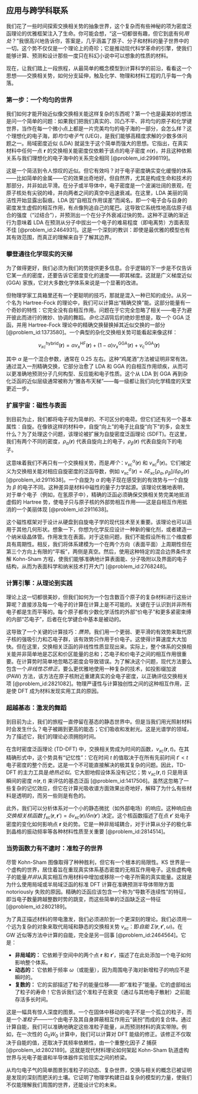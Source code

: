 ## 应用与跨学科联系

我们花了一些时间探索交换相关势的抽象世界，这个复杂而有些神秘的项为密度泛函理论的优雅框架注入了生命。你可能会想，“这一切都很有趣，但它到底有何*用处*？”我很高兴地告诉你，答案是，几乎涵盖了原子、分子和材料的量子世界中的一切。这个势不仅仅是一个理论上的奇珍；它是推动现代科学革命的引擎，使我们能够计算、预测和设计那些一度只在科幻小说中可以想象的性质的材料。

现在，让我们踏上一段旅程，从最简单的概念模型到计算科学的前沿，看看这一个思想——交换相关势，如何分支延伸，触及化学、物理和材料工程的几乎每一个角落。

### 第一步：一个均匀的世界

我们如何才能开始近似像交换相关能这样复杂的东西呢？第一个也是最美妙的想法是问一个简单的问题：如果我们把我们真实的、凹凸不平、非均匀的原子和化学键世界，当作在每一个微小点上都是一片完美均匀的电子海的一部分，会怎么样？这个理想化的电子海，即*均匀电子气* (UEG)，是我们能够高精度求解的少数多体问题之一。局域密度近似 (LDA) 就诞生于这个简单而强大的思想。它指出，在真实材料中任何一点 $\mathbf{r}$ 的交换相关能密度仅依赖于该点的电子密度 $n(\mathbf{r})$，并且这种依赖关系与我们理想化的电子海中的关系完全相同 [@problem_id:2998119]。

这是一个简洁到令人惊叹的近似。但它有效吗？对于电子密度确实变化缓慢的体系——比如简单的金属——它的效果出奇地好。但自然界，尤其是构成生命和技术的那部分，并非如此平滑。在分子或半导体中，电子密度是一个波澜壮阔的景观，在原子核处有尖锐的峰，并向两者之间的真空中迅速衰减。在这里，LDA 美丽的简洁性开始显露出裂痕。LDA 因“自相互作用误差”而闻名，即一个电子会与自身的密度发生虚假的相互作用，有点像狗追自己的尾巴。这导致它系统性地高估原子结合的强度（“过结合”），并预测出一个在分子外衰减过快的势。这种不正确的渐近行为意味着 LDA 在预测从分子中拔出一个电子的难易程度（即电离势）方面表现不佳 [@problem_id:2464931]。这是一个深刻的教训：即使是最优雅的模型也有其有效范围，而真正的理解来自于了解其边界。

### 攀登通往化学现实的天梯

为了做得更好，我们必须为我们的势提供更多信息。合乎逻辑的下一步是不仅告诉它某一点的密度，还要告诉它密度变化的速度——即其梯度。这就是广义梯度近似 (GGA) 家族，它对大多数化学体系来说是一个显著的改进。

但物理学家工具箱里还有一个更聪明的技巧，那就是混入一种已知的成分。从另一个名为 Hartree-Fock 的理论中，我们可以计算出“精确交换”能。这部分能量有一个奇妙的特性：它完全没有自相互作用。问题在于它完全忽略了相关——电子为避开彼此而进行的微妙、协调的舞蹈。*杂化泛函*背后的绝妙思想是，取一个 GGA 泛函，并用 Hartree-Fock 理论中的精确交换替换掉其近似交换的一部分 [@problem_id:1373580]。一个典型的杂化交换相关势可能看起来像这样：

$$
v_{xc}^{\text{hybrid}}(\mathbf{r}) = \alpha v_{x}^{\text{HF}}(\mathbf{r}) + (1-\alpha) v_{x}^{\text{GGA}}(\mathbf{r}) + v_{c}^{\text{GGA}}(\mathbf{r})
$$

其中 $\alpha$ 是一个混合参数，通常在 0.25 左右。这种“鸡尾酒”方法被证明非常有效。通过混入一剂精确交换，它部分治愈了 LDA 和 GGA 的自相互作用顽疾，从而可以更准确地预测分子几何构型、反应能和电子性质。这个从 LDA 到 GGA 再到杂化泛函的近似层级通常被称为“雅各布天梯”——每一级都让我们向化学精度的天堂更近一步。

### 扩展宇宙：磁性与表面

到目前为止，我们都将电子视为简单的、不可区分的电荷。但它们还有另一个基本属性：自旋。在像铁这样的材料中，自旋“向上”的电子比自旋“向下”的多，会发生什么？为了处理这个问题，该理论被扩展为自旋密度泛函理论 (SDFT)。在这里，我们有两个不同的密度，$\rho_{\alpha}(\mathbf{r})$ 代表自旋向上的电子，$\rho_{\beta}(\mathbf{r})$ 代表自旋向下的电子。

这意味着我们不再只有一个交换相关势，而是*两个*：$v_{\mathrm{xc}}^{\alpha}(\mathbf{r})$ 和 $v_{\mathrm{xc}}^{\beta}(\mathbf{r})$。它们被定义为交换相关能对相应自旋密度的泛函导数，例如 $v_{\mathrm{xc}}^{\sigma}(\mathbf{r}) = \delta E_{\mathrm{xc}}[\rho_{\alpha},\rho_{\beta}]/\delta \rho_{\sigma}(\mathbf{r})$ [@problem_id:2911638]。一个自旋为 $\alpha$ 的电子现在感受到的有效势与一个自旋为 $\beta$ 的电子不同。这种差异是材料中磁性的量子力学起源。该理论优雅地表明，对于单个电子（例如，在氢原子中），精确的泛函必须确保交换相关势完美地抵消虚假的 Hartree 势，使电子只与原子核的外部势相互作用——这是自相互作用抵消的一个美丽体现 [@problem_id:2911638]。

这个磁性框架对于设计从硬盘到自旋电子学的现代技术至关重要。该理论也可以适用于其他几何形状。想象一下，你想为化学反应设计一种新的催化剂，或者建造一个纳米级晶体管。作用发生在表面。对于这些问题，我们不能假设所有三个维度都具有周期性。相反，我们将体系建模为一个在两个方向（表面平面）上周期性但在第三个方向上有限的“平板”，两侧是真空。然后，使用这种特定的混合边界条件求解 Kohn-Sham 方程，使我们能够准确地计算表面能、分子吸附以及界面的电子结构，从而为表面科学和纳米技术打开大门 [@problem_id:2768248]。

### 计算引擎：从理论到实践

理论上这一切都很美妙，但我们如何为一个包含数百个原子的复杂材料进行这些计算呢？直接涉及每一个电子的计算在计算上是不可能的。关键在于认识到并非所有电子都是生而平等的。每个原子都有少数化学活性的外部“价电子”和更多紧密束缚的内部“芯电子”，后者在化学键合中基本是被动的。

这导致了一个关键的计算技巧：*赝势*。我们用一个更弱、更平滑的有效势来取代原子核的强吸引力和芯电子群，该有效势只作用于价电子。这使得计算速度大大加快。但在这里，交换相关泛函的非线性性质显现出来。实际上，整个体系的交换相关能并非简单地是芯区和价区能量的总和；芯电子和价电子之间的相互作用很重要。在计算势时简单地忽略芯密度会导致错误。为了解决这个问题，现代方法要么包含一个*非线性芯修正*，要么更优雅地使用一种复杂的技术，如投影缀加波 (PAW) 方法，该方法在原子核附近重建真实的全电子密度，以正确评估交换相关项 [@problem_id:2821082]。物理严谨性与计算独创性之间的这种相互作用，正是使 DFT 成为材料发现实用工具的原因。

### 超越基态：激发的舞蹈

到目前为止，我们的旅程一直停留在基态的静态世界中。但是当我们用光照射材料时会发生什么？电子被踢到更高的能态；它们吸收和发射光。这是光谱学的领域，为了描述它，我们的理论必须拥抱时间。

在含时密度泛函理论 (TD-DFT) 中，交换相关势成为时间的函数，$v_{xc}(\mathbf{r}, t)$。在其精确形式中，这个势具有“记忆性”：它在时间 $t$ 的值取决于在所有先前时间 $t' \lt t$ 电子密度的整个历史。这是一个不可能直接解决的极其复杂的问题。因此，TD-DFT 的主力工具是*绝热近似*。它大胆地假设体系没有记忆；势 $v_{xc}(\mathbf{r}, t)$ 只是用该瞬间的密度 $n(\mathbf{r}, t)$ 来评估的基态泛函 [@problem_id:1417506]。虽然这忽略了一些复杂的记忆效应，但它在计算光吸收谱方面效果出奇地好，解释了为什么有些材料是透明的，而另一些则是有色的。

此外，我们可以分析体系对一个小的静态微扰（如外部电场）的响应。这种响应由*交换相关核函数* $f_{\mathrm{xc}}(\mathbf{r}, \mathbf{r}') = \delta v_{\mathrm{xc}}(\mathbf{r})/\delta n(\mathbf{r}')$ 决定。这个核函数描述了在点 $\mathbf{r}'$ 处电子密度的变化如何影响点 $\mathbf{r}$ 处的势。它是一种非局域耦合，对于计算从分子的极化率到晶格的振动频率等各种材料性质至关重要 [@problem_id:2814514]。

### 当势函数力有不逮时：准粒子的世界

尽管 Kohn-Sham 图像取得了种种胜利，但它有一个根本的局限性。KS 世界是一个虚构的世界，居住着旨在重现真实体系基态密度的无相互作用电子。这些虚构电子的能量*并非*从真实相互作用材料中增加或移除一个电子所需的真实能量。这就是为什么使用局域或半局域泛函的标准 DFT 计算在准确预测半导体带隙方面 notoriously 失败的原因。精确的泛函应该包含一个称为“导数不连续性”的特征，即当电子数量跨越整数时势的跳变，而这些简单的泛函缺乏这一特征 [@problem_id:2802189]。

为了真正描述材料的带电激发，我们必须进阶到一个更深刻的理论。我们必须用一个远为复杂的对象来取代局域和静态的交换相关势 $v_{xc}$：即*自能* $\Sigma(\mathbf{r}, \mathbf{r}', \omega)$。在 GW 近似等方法中计算的自能，完全是另一回事 [@problem_id:2464564]。它是：
*   **非局域的：** 它依赖于空间中的两个点 $\mathbf{r}$ 和 $\mathbf{r}'$，描述了在此处添加一个电子如何影响整个体系。
*   **动态的：** 它依赖于频率 $\omega$（或能量），因为周围电子海对新增粒子的响应不是瞬时的。
*   **复数的：** 它的实部描述了粒子的能量位移——即“准粒子”能量。它的虚部给出了粒子的寿命！它告诉我们这个准粒子在衰变（通过与其他电子散射）之前能存活多长时间。

这是一幅具有惊人深度的图景。一个在固体中移动的电子不是一个孤立的粒子，而是一个*准粒子*——一个由电子及其自身屏蔽相互作用云“装扮”而成的复合体。通过计算自能，我们可以准确地确定这些准粒子能量，从而预测材料的真实带隙。例如，在一次性的 $G_0W_0$ 计算中，我们可以计算对 DFT 能级的修正。该修正不仅取决于自能的值，还取决于其频率依赖性，由一个重整化因子 $Z$ 捕获 [@problem_id:2802189]。这就是现代材料理论如何架起 Kohn-Sham 轨道虚构世界与光电子能谱和半导体器件实验现实之间的桥梁。

从均匀电子气的简单图景到准粒子的动态、复杂世界，交换与相关的概念已被证明是发现的深刻而肥沃的土壤。它证明了物理学构建日益复杂的模型的力量，使我们不仅能理解我们周围的世界，还能设计它的未来。